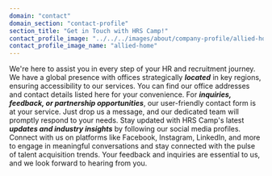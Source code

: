 ```yaml
---
domain: "contact"
domain_section: "contact-profile"
section_title: "Get in Touch with HRS Camp!"
contact_profile_image: "../../../images/about/company-profile/allied-home.jpg"
contact_profile_image_name: "allied-home"
---
```


We're here to assist you in every step of your HR and recruitment journey. We have a global presence with offices strategically **_located_** in key regions, ensuring accessibility to our services. You can find our office addresses and contact details listed here for your convenience. For **_inquiries, feedback, or partnership opportunities_**, our user-friendly contact form is at your service. Just drop us a message, and our dedicated team will promptly respond to your needs. Stay updated with HRS Camp's latest **_updates and industry insights_** by following our social media profiles. Connect with us on platforms like Facebook, Instagram, LinkedIn, and more to engage in meaningful conversations and stay connected with the pulse of talent acquisition trends. Your feedback and inquiries are essential to us, and we look forward to hearing from you.
